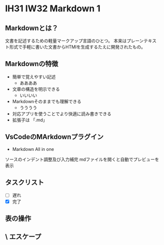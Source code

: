 # IH31 IW32 Markdown 1

## Markdownとは？

文書を記述するための軽量マークアップ言語のひとつ。
本来はプレーンテキスト形式で手軽に書いた文書からHTMlを生成するたえに開発されたもの。

## Markdownの特徴

- 簡単で覚えやすい記述
	- ああああ
- 文章の構造を明示できる
	- いいいい
- Markdownそのままでも理解できる
	- うううう
- 対応アプリを使うことでより快適に読み書きできる
- 拡張子は 「.md」

## VsCodeのMArkdownプラグイン
- Markdown All in one

ソースのインデント調整及び入力補完 mdファイルを開くと自動でプレビューを表示

## タスクリスト

- [ ] 遅れ
- [x] 完了

## 表の操作

## \ エスケープ